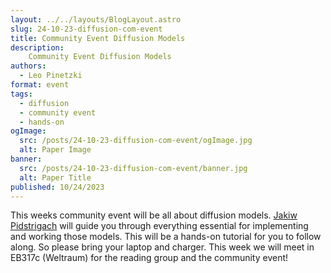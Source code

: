 ```yaml
---
layout: ../../layouts/BlogLayout.astro
slug: 24-10-23-diffusion-com-event
title: Community Event Diffusion Models
description: 
    Community Event Diffusion Models
authors:
  - Leo Pinetzki
format: event
tags:
  - diffusion
  - community event
  - hands-on
ogImage: 
  src: /posts/24-10-23-diffusion-com-event/ogImage.jpg
  alt: Paper Image
banner: 
  src: /posts/24-10-23-diffusion-com-event/banner.jpg
  alt: Paper Title
published: 10/24/2023
---
```

This weeks community event will be all about diffusion models. [Jakiw Pidstrigach](https://jakiw.com) will guide you through everything essential for implementing and working those models. This will be a hands-on tutorial for you to follow along. So please bring your laptop and charger.
This week we will meet in EB317c (Weltraum) for the reading group and the community event!
